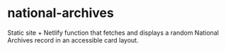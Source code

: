 # national-archives
Static site + Netlify function that fetches and displays a random National Archives record in an accessible card layout.
